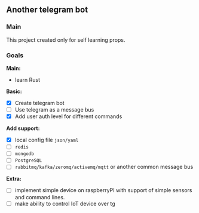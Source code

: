 ## Another telegram bot

### Main

This project created only for self learning props.

### Goals

**Main:**

- learn Rust

**Basic:**

- [x] Create telegram bot
- [ ] Use telegram as a message bus
- [x] Add user auth level for different commands

**Add support:**

- [x] local config file `json/yaml`
- [ ] `redis`
- [ ] `mongodb`
- [ ] `PostgreSQL`
- [ ] `rabbitmq/kafka/zeromq/activemq/mqtt` or another common message bus

**Extra:**

- [ ] implement simple device on raspberryPI with support of simple sensors and command lines.
- [ ] make ability to control IoT device over tg
